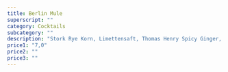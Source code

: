 ```yaml
---
title: Berlin Mule
superscript: ""
category: Cocktails
subcategory: ""
description: "Stork Rye Korn, Limettensaft, Thomas Henry Spicy Ginger, Gurke"
price1: "7,0"
price2: ""
price3: ""
---
```

